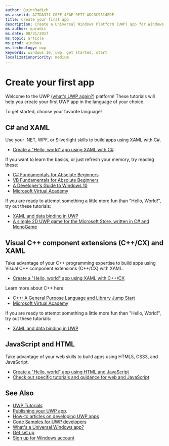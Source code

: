 ```yaml
---
author: QuinnRadich
ms.assetid: A77DA371-C0FE-4FAE-9E77-ADC3C9314EDF
title: Create your first app
description: Create a Universal Windows Platform (UWP) app for Windows 10 using your favorite programming language.
ms.author: quradic
ms.date: 08/31/2017
ms.topic: article
ms.prod: windows
ms.technology: uwp
keywords: windows 10, uwp, get started, start
localizationpriority: medium
---
```


# Create your first app

Welcome to the UWP ([what's UWP again?](whats-a-uwp.md)) platform! These tutorials will help you create your first UWP app in the language of your choice.

To get started, choose your favorite language!

## C# and XAML

Use your .NET, WPF, or Silverlight skills to build apps using XAML with C#.

* [Create a "Hello, world" app using XAML with C#](create-a-hello-world-app-xaml-universal.md)

If you want to learn the basics, or just refresh your memory, try reading these:

* [C# Fundamentals for Absolute Beginners](https://go.microsoft.com/fwlink/?linkid=850801)
* [VB Fundamentals for Absolute Beginners](https://go.microsoft.com/fwlink/?linkid=850802)
* [A Developer's Guide to Windows 10](https://go.microsoft.com/fwlink/?linkid=850804)
* [Microsoft Virtual Academy](http://www.microsoftvirtualacademy.com/)

If you are ready to attempt something a little more fun than "Hello, World!", try out these tutorials:

* [XAML and data binding in UWP](xaml-basics-intro.md)
* [A simple 2D UWP game for the Microsoft Store, written in C# and MonoGame](get-started-tutorial-game-mg2d.md)


## Visual C++ component extensions (C++/CX) and XAML

Take advantage of your C++ programming expertise to build apps using Visual C++ component extensions (C++/CX) with XAML.

* [Create a "Hello, world" app using XAML with C++/CX](create-a-basic-windows-10-app-in-cpp.md)

Learn more about C++ here:

* [C++: A General Purpose Language and Library Jump Start](http://www.microsoftvirtualacademy.com/training-courses/c-a-general-purpose-language-and-library-jump-start)
* [Microsoft Virtual Academy](http://go.microsoft.com/fwlink/p/?LinkID=389916)

If you are ready to attempt something a little more fun than "Hello, World!", try out these tutorials:

* [XAML and data binding in UWP](xaml-basics-intro.md)

## JavaScript and HTML

Take advantage of your web skills to build apps using HTML5, CSS3, and JavaScript.

* [Create a "Hello, world" app using HTML and JavaScript](create-a-hello-world-app-js-uwp.md)
* [Check out specific tutorials and guidance for web and JavaScript](create-js-apps.md)

## See Also

* [UWP Tutorials](create-uwp-apps.md)
* [Publishing your UWP app](https://developer.microsoft.com/store/publish-apps).
* [How-to articles on developing UWP apps](https://developer.microsoft.com/windows/apps/develop)
* [Code Samples for UWP developers](https://developer.microsoft.com/windows/samples)
* [What's a Universal Windows app?](whats-a-uwp.md)
* [Get set up](get-set-up.md)
* [Sign up for Windows account](sign-up.md)
